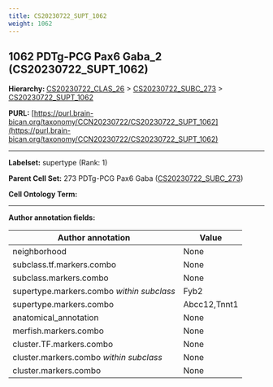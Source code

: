 ```yaml
---
title: CS20230722_SUPT_1062
weight: 1062
---
```

## 1062 PDTg-PCG Pax6 Gaba_2 (CS20230722_SUPT_1062)
<b>Hierarchy: </b>
[CS20230722_CLAS_26](../CS20230722_CLAS_26) >
[CS20230722_SUBC_273](../CS20230722_SUBC_273) >
[CS20230722_SUPT_1062](../CS20230722_SUPT_1062)

**PURL:** [https://purl.brain-bican.org/taxonomy/CCN20230722/CS20230722_SUPT_1062](https://purl.brain-bican.org/taxonomy/CCN20230722/CS20230722_SUPT_1062)

---


**Labelset:** supertype (Rank: 1)

**Parent Cell Set:** 273 PDTg-PCG Pax6 Gaba ([CS20230722_SUBC_273](../CS20230722_SUBC_273))



**Cell Ontology Term:** 

[MARKER GENES.]: #


---

[TRANSFERRED ANNOTATIONS.]: #


[AUTHOR ANNOTATION FIELDS.]: #


**Author annotation fields:**

| Author annotation | Value |
|-------------------|-------|
|neighborhood|None|
|subclass.tf.markers.combo|None|
|subclass.markers.combo|None|
|supertype.markers.combo _within subclass_|Fyb2|
|supertype.markers.combo|Abcc12,Tnnt1|
|anatomical_annotation|None|
|merfish.markers.combo|None|
|cluster.TF.markers.combo|None|
|cluster.markers.combo _within subclass_|None|
|cluster.markers.combo|None|
